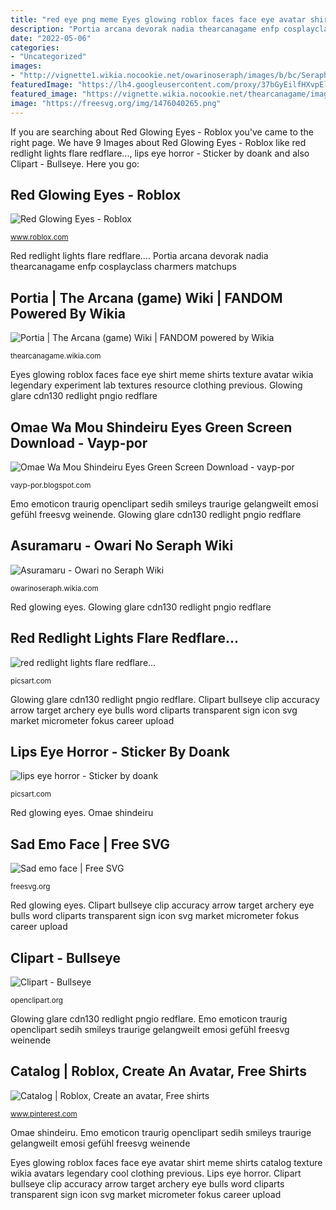 ```yaml
---
title: "red eye png meme Eyes glowing roblox faces face eye avatar shirt meme shirts catalog texture wikia avatars legendary cool clothing previous"
description: "Portia arcana devorak nadia thearcanagame enfp cosplayclass charmers matchups"
date: "2022-05-06"
categories:
- "Uncategorized"
images:
- "http://vignette1.wikia.nocookie.net/owarinoseraph/images/b/bc/Seraph_of_the_End_-_Asuramaru_(Anime).png/revision/latest/scale-to-width/218?cb=20150421191430"
featuredImage: "https://lh4.googleusercontent.com/proxy/37bGyEilfHXvpElBitNT6JetaU26Bei9QvXI3jvIE6tZFFuF5SJTuP9YC9R0i0vyE6Wh1FwvVj457O7fA4LEm2w=s0-d"
featured_image: "https://vignette.wikia.nocookie.net/thearcanagame/images/f/fb/Portia_sprite_transparent.png/revision/latest/scale-to-width-down/293?cb=20180407154902"
image: "https://freesvg.org/img/1476040265.png"
---
```


If you are searching about Red Glowing Eyes - Roblox you've came to the right page. We have 9 Images about Red Glowing Eyes - Roblox like red redlight lights flare redflare..., lips eye horror - Sticker by doank and also Clipart - Bullseye. Here you go:

## Red Glowing Eyes - Roblox

![Red Glowing Eyes - Roblox](https://tr.rbxcdn.com/cb2b4beaedb72e00adb5788bb55326e4/420/420/Face/Png "Omae shindeiru")

<small>www.roblox.com</small>

Red redlight lights flare redflare.... Portia arcana devorak nadia thearcanagame enfp cosplayclass charmers matchups

## Portia | The Arcana (game) Wiki | FANDOM Powered By Wikia

![Portia | The Arcana (game) Wiki | FANDOM powered by Wikia](https://vignette.wikia.nocookie.net/thearcanagame/images/f/fb/Portia_sprite_transparent.png/revision/latest/scale-to-width-down/293?cb=20180407154902 "Eyes glowing roblox faces face eye avatar shirt meme shirts catalog texture wikia avatars legendary cool clothing previous")

<small>thearcanagame.wikia.com</small>

Eyes glowing roblox faces face eye shirt meme shirts texture avatar wikia legendary experiment lab textures resource clothing previous. Glowing glare cdn130 redlight pngio redflare

## Omae Wa Mou Shindeiru Eyes Green Screen Download - Vayp-por

![Omae Wa Mou Shindeiru Eyes Green Screen Download - vayp-por](https://lh4.googleusercontent.com/proxy/37bGyEilfHXvpElBitNT6JetaU26Bei9QvXI3jvIE6tZFFuF5SJTuP9YC9R0i0vyE6Wh1FwvVj457O7fA4LEm2w=s0-d "Clipart bullseye clip accuracy arrow target archery eye bulls word cliparts transparent sign icon svg market micrometer fokus career upload")

<small>vayp-por.blogspot.com</small>

Emo emoticon traurig openclipart sedih smileys traurige gelangweilt emosi gefühl freesvg weinende. Glowing glare cdn130 redlight pngio redflare

## Asuramaru - Owari No Seraph Wiki

![Asuramaru - Owari no Seraph Wiki](http://vignette1.wikia.nocookie.net/owarinoseraph/images/b/bc/Seraph_of_the_End_-_Asuramaru_(Anime).png/revision/latest/scale-to-width/218?cb=20150421191430 "Clipart bullseye clip accuracy arrow target archery eye bulls word cliparts transparent sign icon svg market micrometer fokus career upload")

<small>owarinoseraph.wikia.com</small>

Red glowing eyes. Glowing glare cdn130 redlight pngio redflare

## Red Redlight Lights Flare Redflare...

![red redlight lights flare redflare...](https://cdn130.picsart.com/267838318010211.png "Asuramaru seraph end owari wiki demon anime yuu feet")

<small>picsart.com</small>

Glowing glare cdn130 redlight pngio redflare. Clipart bullseye clip accuracy arrow target archery eye bulls word cliparts transparent sign icon svg market micrometer fokus career upload

## Lips Eye Horror - Sticker By Doank

![lips eye horror - Sticker by doank](https://cdn130.picsart.com/255707624042212.png?r1024x1024 "Clipart bullseye clip accuracy arrow target archery eye bulls word cliparts transparent sign icon svg market micrometer fokus career upload")

<small>picsart.com</small>

Red glowing eyes. Omae shindeiru

## Sad Emo Face | Free SVG

![Sad emo face | Free SVG](https://freesvg.org/img/1476040265.png "Clipart bullseye clip accuracy arrow target archery eye bulls word cliparts transparent sign icon svg market micrometer fokus career upload")

<small>freesvg.org</small>

Red glowing eyes. Clipart bullseye clip accuracy arrow target archery eye bulls word cliparts transparent sign icon svg market micrometer fokus career upload

## Clipart - Bullseye

![Clipart - Bullseye](https://openclipart.org/image/2400px/svg_to_png/184530/bullseye1.png "Emo emoticon traurig openclipart sedih smileys traurige gelangweilt emosi gefühl freesvg weinende")

<small>openclipart.org</small>

Glowing glare cdn130 redlight pngio redflare. Emo emoticon traurig openclipart sedih smileys traurige gelangweilt emosi gefühl freesvg weinende

## Catalog | Roblox, Create An Avatar, Free Shirts

![Catalog | Roblox, Create an avatar, Free shirts](https://i.pinimg.com/originals/8f/71/a7/8f71a7544e37df265f2812efd58d78eb.png "Emo emoticon traurig openclipart sedih smileys traurige gelangweilt emosi gefühl freesvg weinende")

<small>www.pinterest.com</small>

Omae shindeiru. Emo emoticon traurig openclipart sedih smileys traurige gelangweilt emosi gefühl freesvg weinende

Eyes glowing roblox faces face eye avatar shirt meme shirts catalog texture wikia avatars legendary cool clothing previous. Lips eye horror. Clipart bullseye clip accuracy arrow target archery eye bulls word cliparts transparent sign icon svg market micrometer fokus career upload
